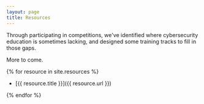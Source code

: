 ```yaml
---
layout: page
title: Resources
---
```


Through participating in competitions, we've identified
where cybersecurity education is sometimes lacking, and
designed some training tracks to fill in those gaps.

More to come.

{% for resource in site.resources %}

* [{{ resource.title }}]({{ resource.url }})

{% endfor %}
